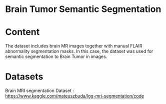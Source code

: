 # Brain Tumor Semantic Segmentation

# Content
The dataset includes brain MR images together with manual FLAIR abnormality segmentation masks. In this case, the dataset was used for semantic segmentation to Brain Tumor in images.

# Datasets
Brain MRI segmentation Dataset : https://www.kaggle.com/mateuszbuda/lgg-mri-segmentation/code

